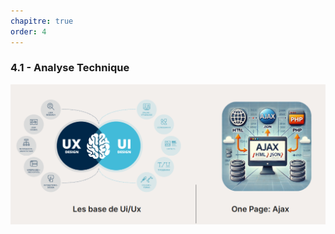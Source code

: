 ```yaml
---
chapitre: true
order: 4
---
```


### 4.1 - Analyse Technique
![Analyse Technique](assets/Analyse.png)